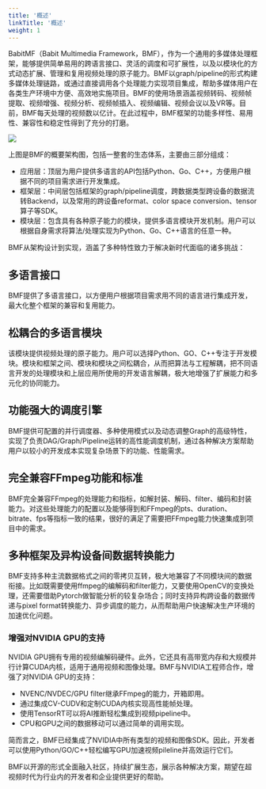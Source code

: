```yaml
---
title: '概述'
linkTitle: '概述'
weight: 1
---
```



BabitMF（Babit Multimedia Framework，BMF），作为一个通用的多媒体处理框架，能够提供简单易用的跨语言接口、灵活的调度和可扩展性，以及以模块化的方式动态扩展、管理和复用视频处理的原子能力。BMF以graph/pipeline的形式构建多媒体处理链路，或通过直接调用各个处理能力实现项目集成，帮助多媒体用户在各类生产环境中方便、高效地实施项目。BMF的使用场景涵盖视频转码、视频帧提取、视频增强、视频分析、视频帧插入、视频编辑、视频会议以及VR等。目前，BMF每天处理的视频数以亿计。在此过程中，BMF框架的功能多样性、易用性、兼容性和稳定性得到了充分的打磨。

<img src="/img/docs/bmf-framework.png" style="zoom:100%;" />

上图是BMF的概要架构图，包括一整套的生态体系，主要由三部分组成：
- 应用层：顶层为用户提供多语言的API包括Python、Go、C++，方便用户根据不同的项目需求进行开发集成。
- 框架层：中间层包括框架的graph/pipeline调度，跨数据类型跨设备的数据流转Backend，以及常用的跨设备reformat、color space conversion、tensor算子等SDK。
- 模块层：包含具有各种原子能力的模块，提供多语言模块开发机制。用户可以根据自身需求将算法/处理实现为Python、Go、C++语言的任意一种。

BMF从架构设计到实现，涵盖了多种特性致力于解决新时代面临的诸多挑战：
## 多语言接口

BMF提供了多语言接口，以方便用户根据项目需求用不同的语言进行集成开发，最大化整个框架的兼容和复用能力。

## 松耦合的多语言模块

该模块提供视频处理的原子能力。用户可以选择Python、GO、C++专注于开发模块。模块和框架之间、模块和模块之间松耦合，从而把算法与工程解耦，把不同语言开发的处理模块和上层应用所使用的开发语言解耦，极大地增强了扩展能力和多元化的协同能力。

## 功能强大的调度引擎

BMF提供可配置的并行调度器、多种使用模式以及动态调整Graph的高级特性，实现了负责DAG/Graph/Pipeline运转的高性能调度机制，通过各种解决方案帮助用户以较小的开发成本实现复杂场景下的功能、性能需求。

## 完全兼容FFmpeg功能和标准

BMF完全兼容FFmpeg的处理能力和指标，如解封装、解码、filter、编码和封装能力。对这些处理能力的配置以及能够得到和FFmpeg的pts、duration、bitrate、fps等指标一致的结果，很好的满足了需要把FFmpeg能力快速集成到项目中的需求。

## 多种框架及异构设备间数据转换能力

BMF支持多种主流数据格式之间的零拷贝互转，极大地兼容了不同模块间的数据衔接。比如既需要使用ffmpeg的编解码和filter能力，又要使用OpenCV的变换处理，还需要借助Pytorch做智能分析的较复杂场合；同时支持异构跨设备的数据传递与pixel format转换能力、异步调度的能力，从而帮助用户快速解决生产环境的加速优化问题。

### 增强对NVIDIA GPU的支持

NVIDIA GPU拥有专用的视频编解码硬件。此外，它还具有高带宽内存和大规模并行计算CUDA内核，适用于通用视频和图像处理。BMF与NVIDIA工程师合作，增强了对NVIDIA GPU的支持：
* NVENC/NVDEC/GPU filter继承FFmpeg的能力，开箱即用。
* 通过集成CV-CUDV和定制CUDA内核实现高性能帧处理。 
* 使用TensorRT可以将AI推断轻松集成到视频pipeline中。
* CPU和GPU之间的数据移动可以通过简单的调用实现。

简而言之，BMF已经集成了NVIDIA中所有类型的视频和图像SDK。因此，开发者可以使用Python/GO/C++轻松编写GPU加速视频pileline并高效运行它们。

BMF以开源的形式全面融入社区，持续扩展生态，展示各种解决方案，期望在超视频时代为行业内的开发者和企业提供更好的帮助。